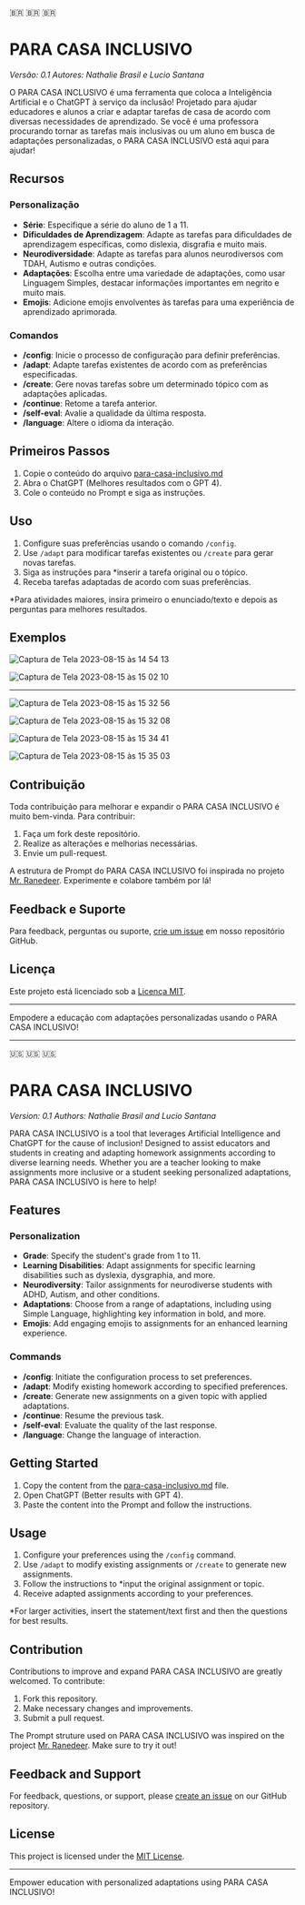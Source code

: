 🇧🇷 🇧🇷 🇧🇷

# PARA CASA INCLUSIVO

*Versão: 0.1*
*Autores: Nathalie Brasil e Lucio Santana*

O PARA CASA INCLUSIVO é uma ferramenta que coloca a Inteligência Artificial e o ChatGPT à serviço da inclusão! 
Projetado para ajudar educadores e alunos a criar e adaptar tarefas de casa de acordo com diversas necessidades de aprendizado. 
Se você é uma professora procurando tornar as tarefas mais inclusivas ou um aluno em busca de adaptações personalizadas, o PARA CASA INCLUSIVO está aqui para ajudar!

## Recursos

### Personalização
- **Série**: Especifique a série do aluno de 1 a 11.
- **Dificuldades de Aprendizagem**: Adapte as tarefas para dificuldades de aprendizagem específicas, como dislexia, disgrafia e muito mais.
- **Neurodiversidade**: Adapte as tarefas para alunos neurodiversos com TDAH, Autismo e outras condições.
- **Adaptações**: Escolha entre uma variedade de adaptações, como usar Linguagem Simples, destacar informações importantes em negrito e muito mais.
- **Emojis**: Adicione emojis envolventes às tarefas para uma experiência de aprendizado aprimorada.

### Comandos
- **/config**: Inicie o processo de configuração para definir preferências.
- **/adapt**: Adapte tarefas existentes de acordo com as preferências especificadas.
- **/create**: Gere novas tarefas sobre um determinado tópico com as adaptações aplicadas.
- **/continue**: Retome a tarefa anterior.
- **/self-eval**: Avalie a qualidade da última resposta.
- **/language**: Altere o idioma da interação.

## Primeiros Passos

1. Copie o conteúdo do arquivo [para-casa-inclusivo.md](https://github.com/luciocs/para-casa-inclusivo/blob/main/para-casa-inclusivo.md)
2. Abra o ChatGPT (Melhores resultados com o GPT 4).
3. Cole o conteúdo no Prompt e siga as instruções.

## Uso

1. Configure suas preferências usando o comando `/config`.
2. Use `/adapt` para modificar tarefas existentes ou `/create` para gerar novas tarefas.
3. Siga as instruções para *inserir a tarefa original ou o tópico.
4. Receba tarefas adaptadas de acordo com suas preferências.

*Para atividades maiores, insira primeiro o enunciado/texto e depois as perguntas para melhores resultados.

## Exemplos
![Captura de Tela 2023-08-15 às 14 54 13](https://github.com/luciocs/para-casa-inclusivo/assets/10077205/4ce4eb10-7478-475d-899d-97ecc3c46e3f)

![Captura de Tela 2023-08-15 às 15 02 10](https://github.com/luciocs/para-casa-inclusivo/assets/10077205/1871f32e-981b-4b24-84c1-a2d5dc4d0e44)

------

![Captura de Tela 2023-08-15 às 15 32 56](https://github.com/luciocs/para-casa-inclusivo/assets/10077205/ab2c965b-fb98-48f7-b840-94cf11a6d928)

![Captura de Tela 2023-08-15 às 15 32 08](https://github.com/luciocs/para-casa-inclusivo/assets/10077205/83e4a503-a64e-4942-8a74-bf7ee188f881)

![Captura de Tela 2023-08-15 às 15 34 41](https://github.com/luciocs/para-casa-inclusivo/assets/10077205/21ddb73c-e6bd-4a0d-bcd9-e76d4928f759)

![Captura de Tela 2023-08-15 às 15 35 03](https://github.com/luciocs/para-casa-inclusivo/assets/10077205/055934a0-1c46-4030-b025-190d1e25a743)


## Contribuição

Toda contribuição para melhorar e expandir o PARA CASA INCLUSIVO é muito bem-vinda. Para contribuir:

1. Faça um fork deste repositório.
2. Realize as alterações e melhorias necessárias.
3. Envie um pull-request.

A estrutura de Prompt do PARA CASA INCLUSIVO foi inspirada no projeto [Mr. Ranedeer](https://github.com/JushBJJ/Mr.-Ranedeer-AI-Tutor). Experimente e colabore também por lá!

## Feedback e Suporte

Para feedback, perguntas ou suporte, [crie um issue](https://github.com/luciocs/para-casa-inclusivo/issues) em nosso repositório GitHub.

## Licença

Este projeto está licenciado sob a [Licença MIT](https://github.com/luciocs/para-casa-inclusivo/blob/main/LICENSE).

---

Empodere a educação com adaptações personalizadas usando o PARA CASA INCLUSIVO!

---



🇺🇸 🇺🇸 🇺🇸

# PARA CASA INCLUSIVO

*Version: 0.1*
*Authors: Nathalie Brasil and Lucio Santana*

PARA CASA INCLUSIVO is a tool that leverages Artificial Intelligence and ChatGPT for the cause of inclusion! 
Designed to assist educators and students in creating and adapting homework assignments according to diverse learning needs. 
Whether you are a teacher looking to make assignments more inclusive or a student seeking personalized adaptations, PARA CASA INCLUSIVO is here to help!

## Features

### Personalization
- **Grade**: Specify the student's grade from 1 to 11.
- **Learning Disabilities**: Adapt assignments for specific learning disabilities such as dyslexia, dysgraphia, and more.
- **Neurodiversity**: Tailor assignments for neurodiverse students with ADHD, Autism, and other conditions.
- **Adaptations**: Choose from a range of adaptations, including using Simple Language, highlighting key information in bold, and more.
- **Emojis**: Add engaging emojis to assignments for an enhanced learning experience.

### Commands
- **/config**: Initiate the configuration process to set preferences.
- **/adapt**: Modify existing homework according to specified preferences.
- **/create**: Generate new assignments on a given topic with applied adaptations.
- **/continue**: Resume the previous task.
- **/self-eval**: Evaluate the quality of the last response.
- **/language**: Change the language of interaction.

## Getting Started

1. Copy the content from the [para-casa-inclusivo.md](https://github.com/luciocs/para-casa-inclusivo/blob/main/para-casa-inclusivo.md) file.
2. Open ChatGPT (Better results with GPT 4).
3. Paste the content into the Prompt and follow the instructions.

## Usage

1. Configure your preferences using the `/config` command.
2. Use `/adapt` to modify existing assignments or `/create` to generate new assignments.
3. Follow the instructions to *input the original assignment or topic.
4. Receive adapted assignments according to your preferences.

*For larger activities, insert the statement/text first and then the questions for best results.

## Contribution

Contributions to improve and expand PARA CASA INCLUSIVO are greatly welcomed. To contribute:

1. Fork this repository.
2. Make necessary changes and improvements.
3. Submit a pull request.

The Prompt struture used on PARA CASA INCLUSIVO was inspired on the project [Mr. Ranedeer](https://github.com/JushBJJ/Mr.-Ranedeer-AI-Tutor). Make sure to try it out!

## Feedback and Support

For feedback, questions, or support, please [create an issue](https://github.com/luciocs/para-casa-inclusivo/issues) on our GitHub repository.

## License

This project is licensed under the [MIT License](https://github.com/luciocs/para-casa-inclusivo/blob/main/LICENSE).

---

Empower education with personalized adaptations using PARA CASA INCLUSIVO!
